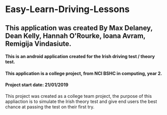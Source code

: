 # Easy-Learn-Driving-Lessons
## This application was created By Max Delaney, Dean Kelly, Hannah O'Rourke, Ioana Avram, Remigija Vindasiute.
#### This is an android application created for the Irish driving test / theory test.
#### This application is a college project, from NCI BSHC in computing, year 2.
#### Project start date: 21/01/2019

This project was created as a college team project, the purpose of this appliaction is to simulate the Irish theory test and give end users the best chance at passing the test on their first try.
